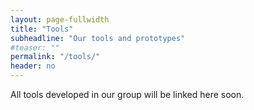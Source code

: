 ```yaml
---
layout: page-fullwidth
title: "Tools"
subheadline: "Our tools and prototypes"
#teaser: ""
permalink: "/tools/"
header: no
---
```


All tools developed in our group will be linked here soon.
